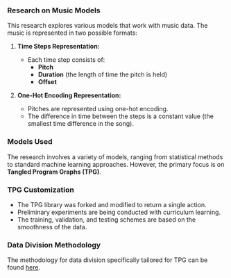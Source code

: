 ### Research on Music Models

This research explores various models that work with music data. The music is represented in two possible formats:

1. **Time Steps Representation:**
   - Each time step consists of:
     - **Pitch**
     - **Duration** (the length of time the pitch is held)
     - **Offset**

2. **One-Hot Encoding Representation:**
   - Pitches are represented using one-hot encoding.
   - The difference in time between the steps is a constant value (the smallest time difference in the song).

### Models Used

The research involves a variety of models, ranging from statistical methods to standard machine learning approaches. However, the primary focus is on **Tangled Program Graphs (TPG)**.

### TPG Customization

- The TPG library was forked and modified to return a single action.
- Preliminary experiments are being conducted with curriculum learning.
- The training, validation, and testing schemes are based on the smoothness of the data.

### Data Division Methodology

The methodology for data division specifically tailored for TPG can be found [here](https://ali-naqvi.ca/uploads/Towards_Creativity.pdf).

